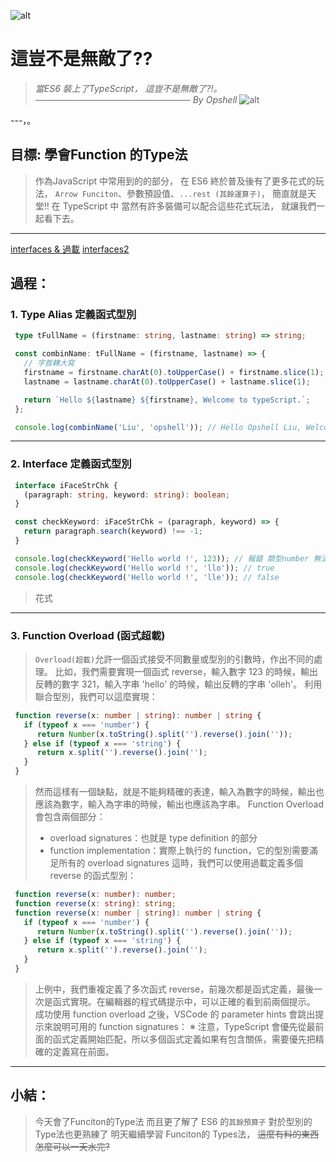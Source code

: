 ![alt](https://)

# 這豈不是無敵了??
> *當ES6 裝上了TypeScript，*
> *這豈不是無敵了?!。*
> *───────────────────────── By Opshell*
![alt](https://)

---，。
## 目標: 學會Function 的Type法
   > 作為JavaScript 中常用到的的部分，
   > 在 ES6 終於普及後有了更多花式的玩法，
   > `Arrow Funciton`、參數預設值、`...rest (其餘運算子)`，
   > 簡直就是天堂!!
   > 在 TypeScript 中 當然有許多裝備可以配合這些花式玩法，
   > 就讓我們一起看下去。

---

[interfaces & 過載](https://willh.gitbook.io/typescript-tutorial/basics/type-of-function)
[interfaces2](https://pjchender.dev/typescript/ts-functions/)

## 過程：
   ### 1. Type Alias 定義函式型別
   ```typescript
    type tFullName = (firstname: string, lastname: string) => string;

    const combinName: tFullName = (firstname, lastname) => {
      // 字首轉大寫
      firstname = firstname.charAt(0).toUpperCase() + firstname.slice(1);
      lastname = lastname.charAt(0).toUpperCase() + lastname.slice(1);

      return `Hello ${lastname} ${firstname}, Welcome to typeScript.`;
    };

    console.log(combinName('Liu', 'opshell')); // Hello Opshell Liu, Welcome to typeScript.
   ```

---
   ### 2. Interface 定義函式型別
   ```typescript
    interface iFaceStrChk {
      (paragraph: string, keyword: string): boolean;
    }

    const checkKeyword: iFaceStrChk = (paragraph, keyword) => {
      return paragraph.search(keyword) !== -1;
    }

    console.log(checkKeyword('Hello world !', 123)); // 報錯 類型number 無法指定給 string
    console.log(checkKeyword('Hello world !', 'llo')); // true
    console.log(checkKeyword('Hello world !', 'lle')); // false
   ```

   > 花式

---
   ### 3. Function Overload (函式超載)
   > `Overload(超載)`允許一個函式接受不同數量或型別的引數時，作出不同的處理。
   > 比如，我們需要實現一個函式 reverse，輸入數字 123 的時候，輸出反轉的數字 321，輸入字串 'hello' 的時候，輸出反轉的字串 'olleh'。
   > 利用聯合型別，我們可以這麼實現：
   ```typescript
    function reverse(x: number | string): number | string {
      if (typeof x === 'number') {
         return Number(x.toString().split('').reverse().join(''));
      } else if (typeof x === 'string') {
         return x.split('').reverse().join('');
      }
    }
   ```
   > 然而這樣有一個缺點，就是不能夠精確的表達，輸入為數字的時候，輸出也應該為數字，輸入為字串的時候，輸出也應該為字串。
   > Function Overload 會包含兩個部分：
   > - overload signatures：也就是 type definition 的部分
   > - function implementation：實際上執行的 function，它的型別需要滿足所有的 overload signatures
   > 這時，我們可以使用過載定義多個 reverse 的函式型別：
   ```typescript
    function reverse(x: number): number;
    function reverse(x: string): string;
    function reverse(x: number | string): number | string {
      if (typeof x === 'number') {
         return Number(x.toString().split('').reverse().join(''));
      } else if (typeof x === 'string') {
         return x.split('').reverse().join('');
      }
    }
   ```
   > 上例中，我們重複定義了多次函式 reverse，前幾次都是函式定義，最後一次是函式實現。在編輯器的程式碼提示中，可以正確的看到前兩個提示。
   > 成功使用 function overload 之後，VSCode 的 parameter hints 會跳出提示來說明可用的 function signatures：
   > ※ 注意，TypeScript 會優先從最前面的函式定義開始匹配，所以多個函式定義如果有包含關係，需要優先把精確的定義寫在前面。

---
## 小結：
   > 今天會了Funciton的Type法
   > 而且更了解了 ES6 的`其餘預算子`
   > 對於型別的Type法也更熟練了
   > 明天繼續學習 Funciton的 Types法，
   > ~~這麼有料的東西怎麼可以一天水完?~~
